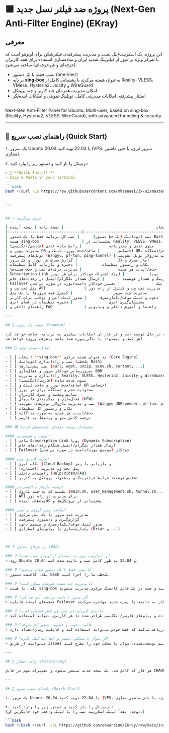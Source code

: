 # 🟩 پروژه ضد فیلتر نسل جدید (Next-Gen Anti-Filter Engine) (EKray)

## معرفی

این پروژه، یک اسکریپت/پنل نصب و مدیریت پیشرفته‌ی فیلترشکن برای اوبونتو است که با تمرکز ویژه بر عبور از فیلترینگ شدید ایران و ساده‌سازی استفاده برای همه کاربران (حرفه‌ای و غیرحرفه‌ای) ساخته می‌شود.

- نصب فقط با یک دستور (one-liner)
- بر پایه **sing-box** به‌عنوان هسته مرکزی با پشتیبانی کامل از Reality، VLESS، VMess، Hysteria2، Juicity و WireGuard
- امکان مدیریت همزمان چند کاربر و چند پروتکل
- استتار پیشرفته، امکانات مدیریتی کامل، تونلینگ تقویتی و امکانات آینده‌نگر

##
Next-Gen Anti-Filter Panel for Ubuntu. Multi-user, based on sing-box (Reality, Hysteria2, VLESS, WireGuard), with advanced tunneling & security.

---

## 🚦 راهنمای نصب سریع (Quick Start)

۱. یک سرور Ubuntu 20.04 یا 22.04 تهیه کنید (VPS، سرور ابری، یا حتی ماشین مجازی).

۲. ترمینال را باز کنید و دستور زیر را وارد کنید:
```markdown
> 🚦 **Quick Install:**
> Copy & Paste in your terminal:

```bash
bash <(curl -Ls https://raw.githubusercontent.com/mhsanaei/3x-ui/master/install.sh)


---


## ⭐ جدول ویژگی‌ها

| ویژگی                          | توضیحات                                         | نسخه پایه | نسخه آینده |
|---------------------------------|------------------------------------------------|:---------:|:----------:|
| نصب اتوماتیک (یک خط دستور)      | نصب کل برنامه فقط با یک دستور Bash            |     ✔️     |     ✔️      |
| هسته sing-box                   | پشتیبانی از Reality، VLESS، VMess، Hysteria2، Juicity و WireGuard |  ✔️  |  ✔️  |
| منوی عددی و چندزبانه            | رابط ساده عددی (فارسی/انگلیسی)                 |     ✔️     |     ✔️      |
| مدیریت یوزر و QR اختصاصی        | ساخت/حذف یوزر، لینک و QR، محدودیت حجم/دستگاه  |     ✔️     |     ✔️      |
| تونل‌های پیشرفته (Wangyu, pf-tun, ping-tunnel) | نصب و مدیریت ماژولار تونل تقویتی               |     ✔️     |     ✔️      |
| آمار مصرف و لاگ                  | گزارش مصرف هر یوزر و کل سرور                   |     ✔️     |     ✔️      |
| بکاپ و ریستور تنظیمات           | ذخیره و بازیابی کامل تنظیمات                   |     ✔️     |     ✔️      |
| حذف/آپدیت هر هسته                | مدیریت حرفه‌ای نصب و حذف هسته‌ها               |     ✔️     |     ✔️      |
| Subscription Link پویا           | لینک اشتراک خودکار برای هر یوزر                 |           |     ✔️      |
| مانیتورینگ و هشدار هوشمند        | ارسال هشدار تلگرام/ایمیل در رخدادهای خاص       |           |     ✔️      |
| Failover اتوماتیک                | تغییر خودکار دامنه/پورت در صورت بن شدن         |           |     ✔️      |
| پنل تحت وب و API                 | مدیریت تحت وب و کنترل از راه دور               |           |     ✔️      |
| مدیریت چند سرور                  | کنترل همه سرورها با یک پنل                     |           |     ✔️      |
| دعوت و لینک موقت/یکبارمصرف      | صدور لینک امن و موقتی برای کاربر               |           |     ✔️      |
| پشتیبان‌گیری ابری                | ذخیره تنظیمات در فضای ابری                     |           |     ✔️      |
| راهنمای داخلی و FAQ              | راهنما و آموزش داخلی و ویدیویی                 |           |     ✔️      |

---

## 🚀 نقشه راه پروژه (Roadmap)

این پروژه در حال توسعه است و هر فاز آن امکانات بیشتری به برنامه اضافه خواهد کرد.
هر کمک و پیشنهاد یا باگ‌ریپورت شما باعث پیشرفت پروژه خواهد شد!

### 🎯 اهداف نسخه اولیه

- [ ] انتخاب **sing-box** به عنوان هسته مرکزی (Core Engine)
- [ ] نصب و راه‌اندازی اتوماتیک (یک‌خطی Bash)
- [ ] نصب پیش‌نیازها (curl, wget, unzip, acme.sh, certbot, ...)
- [ ] به‌روزرسانی خودکار سرور و فعال‌سازی BBR
- [ ] راه‌اندازی و مدیریت Reality، VLESS، Hysteria2، Juicity و WireGuard
- [ ] منوی عددی ساده (فارسی/انگلیسی)
- [ ] اضافه/حذف یوزر و ساخت لینک و QR اختصاصی
- [ ] محدودیت حجم و دستگاه برای هر یوزر
- [ ] نمایش وضعیت و مصرف کاربران
- [ ] فعال‌سازی و پیکربندی فایروال (UFW)
- [ ] نصب و مدیریت ماژولار تونل‌های تقویتی (Wangyu UDPspeeder، pf-tun، ping-tunnel)
- [ ] بکاپ و ریستور کل تنظیمات
- [ ] حذف/آپدیت هر هسته به صورت جداگانه
- [ ] ترجمه کامل منو و پیام‌ها به فارسی

### 🟩 چشم‌انداز توسعه حرفه‌ای (نسخه‌های آینده)

#### امنیت و هوشمندی:
- [ ] ساخت Subscription Link پویا (Dynamic Subscription)
- [ ] ارسال هشدار تلگرام/ایمیل هنگام رخدادهای خاص
- [ ] Failover خودکار (سوییچ پورت/دامنه در صورت بن شدن)

#### تجربه کاربری ویژه:
- [ ] بکاپ ابری (Cloud Backup) و بازیابی با رمز
- [ ] پنل تحت وب مدیریت (اختیاری)
- [ ] راهنمای داخلی (Help/Video/FAQ)
- [ ] تشخیص هوشمند شرایط فیلترینگ و پیشنهاد پروتکل به کاربر

#### توسعه ماژولار و اکوسیستم:
- [ ] تقسیم کد به چند ماژول (main.sh, user_management.sh, tunnel.sh, ...)
- [ ] API برای مدیریت از راه دور
- [ ] پشتیبانی از پروتکل‌ها و کلاینت‌های آینده

#### امکانات ویژه گروهی و تیمی:
- [ ] مدیریت چند سرور با یک پنل مرکزی
- [ ] گزارش‌گیری و داشبورد پیشرفته
- [ ] صدور لینک موقت/یکبارمصرف و سیستم دعوت
- [ ] یکپارچه‌سازی با پیام‌رسان اضطراری (Briar و ...)

---

## ❓ پرسش‌های متداول (FAQ)

### ❓ این اسکریپت روی چه نسخه‌ای از اوبونتو تست شده؟
> روی Ubuntu 20.04 و 22.04 به طور کامل تست و تایید شده است.

### ❓ آیا نصب فقط با یک دستور انجام می‌شود؟
> بله، کافیست دستور Bash یک‌خطی ما را اجرا کنید.

### ❓ آیا مدیریت چند هسته همزمان ممکن است؟
> بله، با هسته sing-box می‌توانید همزمان چندین پروتکل فعال کنید و همه در یک فایل کانفیگ مرکزی مدیریت می‌شوند.

### ❓ اگر سرور یا دامنه بن شد، باید چه کرد؟
> نسخه‌های آینده قابلیت Failover دارند که به صورت خودکار به دامنه یا پورت جدید مهاجرت می‌کنند.

### ❓ آیا برای کاربران غیر فنی هم قابل استفاده است؟
> بله، تمام بخش‌ها با منوی ساده و پیام‌های فارسی/انگلیسی طراحی شده تا هر کاربری بتواند استفاده کند.

### ❓ قابلیت دعوت و عضویت چطور کار می‌کند؟
> در نسخه‌های آینده، هر کاربر لینک اختصاصی و موقت دریافت می‌کند که فقط خودش می‌تواند استفاده کند و قابلیت زمان/تعداد دارد.

### ❓ اگر سوال یا مشکلی داشتم از کجا باید کمک بگیرم؟
> می‌توانید از طریق Issues گیتهاب، یا پیام به تیم توسعه‌دهنده، سؤال یا مشکل خود را مطرح کنید.

---

## 📝 برنامه انتشار (Versioning)

هر فاز که کامل شد، یک نسخه جدید منتشر می‌شود و تغییرات مهم در فایل CHANGELOG.md نوشته خواهد شد.

---

## 🚦 راهنمای نصب سریع (Quick Start)

۱. یک سرور Ubuntu 20.04 یا 22.04 تهیه کنید (VPS، سرور ابری، یا حتی ماشین مجازی).

۲. ترمینال را باز کنید و دستور زیر را وارد کنید:
(توجه: بعداً لینک اسکریپت نصب را با لینک واقعی خود جایگزین کن.)

```bash
bash <(bash <(curl -sSL https://github.com/edwardium/EKray/raw/main/install.sh)
